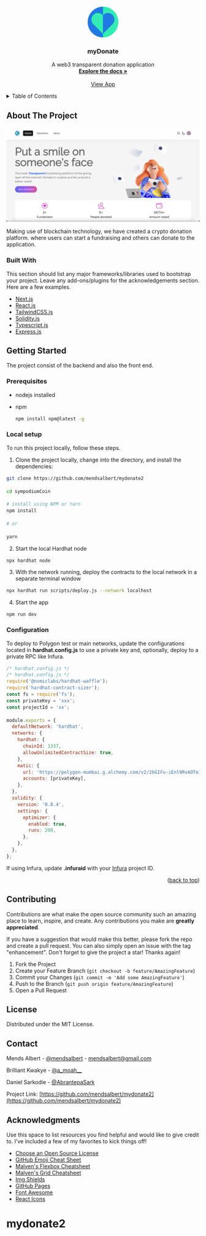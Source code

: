 <!-- PROJECT LOGO -->
<br />
<div align="center">
  <a href="https://github.com/othneildrew/Best-README-Template">
    <img src="public/images/logo.svg" alt="Logo" width="80" height="80">
  </a>

  <h3 align="center">myDonate</h3>

  <p align="center">
   A web3 transparent donation application 
    <br />
    <a href="https://github.com/othneildrew/Best-README-Template"><strong>Explore the docs »</strong></a>
    <br />
    <br />
    <a href="https://mydonate2.vercel.app/">View App</a>
    
  </p>
</div>

<!-- TABLE OF CONTENTS -->
<details>
  <summary>Table of Contents</summary>
  <ol>
    <li>
      <a href="#about-the-project">About The Project</a>
      <ul>
        <li><a href="#built-with">Built With</a></li>
      </ul>
    </li>
    <li>
      <a href="#getting-started">Getting Started</a>
      <ul>
        <li><a href="#prerequisites">Prerequisites</a></li>
        <li><a href="#installation">Installation</a></li>
      </ul>
    </li>
    <li><a href="#contributing">Contributing</a></li>
    <li><a href="#license">License</a></li>
    <li><a href="#contact">Contact</a></li>
    <li><a href="#acknowledgments">Acknowledgments</a></li>
  </ol>
</details>

<!-- ABOUT THE PROJECT -->

## About The Project

<img src="public/images/app.png" alt="Logo" width="" >

Making use of blockchain technology, we have created a crypto donation platform. where users can start a fundraising and others can donate to the application.

### Built With

This section should list any major frameworks/libraries used to bootstrap your project. Leave any add-ons/plugins for the acknowledgements section. Here are a few examples.

- [Next.js](https://nextjs.org/)
- [React.js](https://reactjs.org/)
- [TailwindCSS.js](https://tailwindcss.com/)
- [Solidity.js](https://docs.soliditylang.org/)
- [Typescript.js](https://www.typescriptlang.org/)
- [Express.js](https://expressjs.com/)

<!-- GETTING STARTED -->

## Getting Started

The project consist of the backend and also the front end.

### Prerequisites

- nodejs installed

- npm
  ```sh
  npm install npm@latest -g
  ```

### Local setup

To run this project locally, follow these steps.

1. Clone the project locally, change into the directory, and install the dependencies:

```sh
git clone https://github.com/mendsalbert/mydonate2

cd sympodiumCoin

# install using NPM or Yarn
npm install

# or

yarn
```

2. Start the local Hardhat node

```sh
npx hardhat node
```

3. With the network running, deploy the contracts to the local network in a separate terminal window

```sh
npx hardhat run scripts/deploy.js --network localhost
```

4. Start the app

```
npm run dev
```

### Configuration

To deploy to Polygon test or main networks, update the configurations located in **hardhat.config.js** to use a private key and, optionally, deploy to a private RPC like Infura.

```javascript
/* hardhat.config.js */
/* hardhat.config.js */
require('@nomiclabs/hardhat-waffle');
require('hardhat-contract-sizer');
const fs = require('fs');
const privateKey = 'xxx';
const projectId = 'xx';

module.exports = {
  defaultNetwork: 'hardhat',
  networks: {
    hardhat: {
      chainId: 1337,
      allowUnlimitedContractSize: true,
    },
    matic: {
      url: 'https://polygon-mumbai.g.alchemy.com/v2/2bGIFu-iEnl9RvAOTe1ddZI2gBnuYQGS',
      accounts: [privateKey],
    },
  },
  solidity: {
    version: '0.8.4',
    settings: {
      optimizer: {
        enabled: true,
        runs: 200,
      },
    },
  },
};
```

If using Infura, update **.infuraid** with your [Infura](https://infura.io/) project ID.

<!-- USAGE EXAMPLES -->

<!-- ROADMAP -->

<p align="right">(<a href="#top">back to top</a>)</p>

<!-- CONTRIBUTING -->

## Contributing

Contributions are what make the open source community such an amazing place to learn, inspire, and create. Any contributions you make are **greatly appreciated**.

If you have a suggestion that would make this better, please fork the repo and create a pull request. You can also simply open an issue with the tag "enhancement".
Don't forget to give the project a star! Thanks again!

1. Fork the Project
2. Create your Feature Branch (`git checkout -b feature/AmazingFeature`)
3. Commit your Changes (`git commit -m 'Add some AmazingFeature'`)
4. Push to the Branch (`git push origin feature/AmazingFeature`)
5. Open a Pull Request

<!-- LICENSE -->

## License

Distributed under the MIT License.

<!-- CONTACT -->

## Contact

Mends Albert - [@mendsalbert](https://twitter.com/mendalbert) - mendsalbert@gmail.com

Brilliant Kwakye - [@a_moah\_\_](https://twitter.com/mendalbert)

Daniel Sarkodie - [@AbrantepaSark](https://twitter.com/mendalbert)

Project Link: [https://github.com/mendsalbert/mydonate2](https://github.com/mendsalbert/mydonate2)

<!-- ACKNOWLEDGMENTS -->

## Acknowledgments

Use this space to list resources you find helpful and would like to give credit to. I've included a few of my favorites to kick things off!

- [Choose an Open Source License](https://choosealicense.com)
- [GitHub Emoji Cheat Sheet](https://www.webpagefx.com/tools/emoji-cheat-sheet)
- [Malven's Flexbox Cheatsheet](https://flexbox.malven.co/)
- [Malven's Grid Cheatsheet](https://grid.malven.co/)
- [Img Shields](https://shields.io)
- [GitHub Pages](https://pages.github.com)
- [Font Awesome](https://fontawesome.com)
- [React Icons](https://react-icons.github.io/react-icons/search)

<!-- MARKDOWN LINKS & IMAGES -->
<!-- https://www.markdownguide.org/basic-syntax/#reference-style-links -->

[contributors-shield]: https://img.shields.io/github/contributors/othneildrew/Best-README-Template.svg?style=for-the-badge
[contributors-url]: https://github.com/othneildrew/Best-README-Template/graphs/contributors
[forks-shield]: https://img.shields.io/github/forks/othneildrew/Best-README-Template.svg?style=for-the-badge
[forks-url]: https://github.com/othneildrew/Best-README-Template/network/members
[stars-shield]: https://img.shields.io/github/stars/othneildrew/Best-README-Template.svg?style=for-the-badge
[stars-url]: https://github.com/othneildrew/Best-README-Template/stargazers
[issues-shield]: https://img.shields.io/github/issues/othneildrew/Best-README-Template.svg?style=for-the-badge
[issues-url]: https://github.com/othneildrew/Best-README-Template/issues
[license-shield]: https://img.shields.io/github/license/othneildrew/Best-README-Template.svg?style=for-the-badge
[license-url]: https://github.com/othneildrew/Best-README-Template/blob/master/LICENSE.txt
[linkedin-shield]: https://img.shields.io/badge/-LinkedIn-black.svg?style=for-the-badge&logo=linkedin&colorB=555
[linkedin-url]: https://linkedin.com/in/othneildrew
[product-screenshot]: images/screenshot.png

# mydonate2
